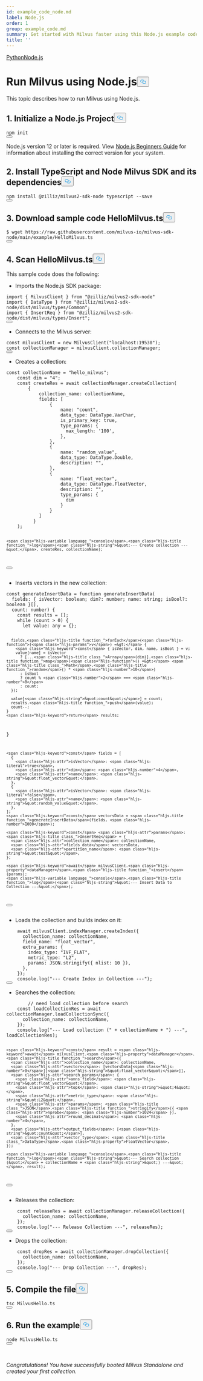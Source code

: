 ```yaml
---
id: example_code_node.md
label: Node.js
order: 1
group: example_code.md
summary: Get started with Milvus faster using this Node.js example code.
title: ''
---
```

<div class="tab-wrapper"><a href="/docs/fr/example_code.md" class=''>Python</a><a href="/docs/fr/example_code_node.md" class='active '>Node.js</a></div>
<h1 id="Run-Milvus-using-Nodejs" class="common-anchor-header">Run Milvus using Node.js<button data-href="#Run-Milvus-using-Nodejs" class="anchor-icon" translate="no">
      <svg translate="no"
        aria-hidden="true"
        focusable="false"
        height="20"
        version="1.1"
        viewBox="0 0 16 16"
        width="16"
      >
        <path
          fill="#0092E4"
          fill-rule="evenodd"
          d="M4 9h1v1H4c-1.5 0-3-1.69-3-3.5S2.55 3 4 3h4c1.45 0 3 1.69 3 3.5 0 1.41-.91 2.72-2 3.25V8.59c.58-.45 1-1.27 1-2.09C10 5.22 8.98 4 8 4H4c-.98 0-2 1.22-2 2.5S3 9 4 9zm9-3h-1v1h1c1 0 2 1.22 2 2.5S13.98 12 13 12H9c-.98 0-2-1.22-2-2.5 0-.83.42-1.64 1-2.09V6.25c-1.09.53-2 1.84-2 3.25C6 11.31 7.55 13 9 13h4c1.45 0 3-1.69 3-3.5S14.5 6 13 6z"
        ></path>
      </svg>
    </button></h1><p>This topic describes how to run Milvus using Node.js.</p>
<h2 id="1--Initialize-a-Nodejs-Project" class="common-anchor-header">1.  Initialize a Node.js Project<button data-href="#1--Initialize-a-Nodejs-Project" class="anchor-icon" translate="no">
      <svg translate="no"
        aria-hidden="true"
        focusable="false"
        height="20"
        version="1.1"
        viewBox="0 0 16 16"
        width="16"
      >
        <path
          fill="#0092E4"
          fill-rule="evenodd"
          d="M4 9h1v1H4c-1.5 0-3-1.69-3-3.5S2.55 3 4 3h4c1.45 0 3 1.69 3 3.5 0 1.41-.91 2.72-2 3.25V8.59c.58-.45 1-1.27 1-2.09C10 5.22 8.98 4 8 4H4c-.98 0-2 1.22-2 2.5S3 9 4 9zm9-3h-1v1h1c1 0 2 1.22 2 2.5S13.98 12 13 12H9c-.98 0-2-1.22-2-2.5 0-.83.42-1.64 1-2.09V6.25c-1.09.53-2 1.84-2 3.25C6 11.31 7.55 13 9 13h4c1.45 0 3-1.69 3-3.5S14.5 6 13 6z"
        ></path>
      </svg>
    </button></h2><pre><code translate="no" class="language-bash">npm <span class="hljs-keyword">init</span>
<button class="copy-code-btn"></button></code></pre>
<div class="alert note">
Node.js version 12 or later is required. View <a href="https://www.cloudbees.com/blog/node-js-tutorial">Node.js Beginners Guide</a> for information about installing the correct version for your system.
</div>
<h2 id="2--Install-TypeScript-and-Node-Milvus-SDK-and-its-dependencies" class="common-anchor-header">2.  Install TypeScript and Node Milvus SDK and its dependencies<button data-href="#2--Install-TypeScript-and-Node-Milvus-SDK-and-its-dependencies" class="anchor-icon" translate="no">
      <svg translate="no"
        aria-hidden="true"
        focusable="false"
        height="20"
        version="1.1"
        viewBox="0 0 16 16"
        width="16"
      >
        <path
          fill="#0092E4"
          fill-rule="evenodd"
          d="M4 9h1v1H4c-1.5 0-3-1.69-3-3.5S2.55 3 4 3h4c1.45 0 3 1.69 3 3.5 0 1.41-.91 2.72-2 3.25V8.59c.58-.45 1-1.27 1-2.09C10 5.22 8.98 4 8 4H4c-.98 0-2 1.22-2 2.5S3 9 4 9zm9-3h-1v1h1c1 0 2 1.22 2 2.5S13.98 12 13 12H9c-.98 0-2-1.22-2-2.5 0-.83.42-1.64 1-2.09V6.25c-1.09.53-2 1.84-2 3.25C6 11.31 7.55 13 9 13h4c1.45 0 3-1.69 3-3.5S14.5 6 13 6z"
        ></path>
      </svg>
    </button></h2><pre><code translate="no" class="language-bash">npm install <span class="hljs-meta">@zilliz</span>/milvus2-sdk-node typescript --save
<button class="copy-code-btn"></button></code></pre>
<h2 id="3-Download-sample-code-HelloMilvusts" class="common-anchor-header">3. Download sample code HelloMilvus.ts<button data-href="#3-Download-sample-code-HelloMilvusts" class="anchor-icon" translate="no">
      <svg translate="no"
        aria-hidden="true"
        focusable="false"
        height="20"
        version="1.1"
        viewBox="0 0 16 16"
        width="16"
      >
        <path
          fill="#0092E4"
          fill-rule="evenodd"
          d="M4 9h1v1H4c-1.5 0-3-1.69-3-3.5S2.55 3 4 3h4c1.45 0 3 1.69 3 3.5 0 1.41-.91 2.72-2 3.25V8.59c.58-.45 1-1.27 1-2.09C10 5.22 8.98 4 8 4H4c-.98 0-2 1.22-2 2.5S3 9 4 9zm9-3h-1v1h1c1 0 2 1.22 2 2.5S13.98 12 13 12H9c-.98 0-2-1.22-2-2.5 0-.83.42-1.64 1-2.09V6.25c-1.09.53-2 1.84-2 3.25C6 11.31 7.55 13 9 13h4c1.45 0 3-1.69 3-3.5S14.5 6 13 6z"
        ></path>
      </svg>
    </button></h2><pre><code translate="no" class="language-bash">$ wget <span class="hljs-attr">https</span>:<span class="hljs-comment">//raw.githubusercontent.com/milvus-io/milvus-sdk-node/main/example/HelloMilvus.ts</span>
<button class="copy-code-btn"></button></code></pre>
<h2 id="4-Scan-HelloMilvusts" class="common-anchor-header">4. Scan HelloMilvus.ts<button data-href="#4-Scan-HelloMilvusts" class="anchor-icon" translate="no">
      <svg translate="no"
        aria-hidden="true"
        focusable="false"
        height="20"
        version="1.1"
        viewBox="0 0 16 16"
        width="16"
      >
        <path
          fill="#0092E4"
          fill-rule="evenodd"
          d="M4 9h1v1H4c-1.5 0-3-1.69-3-3.5S2.55 3 4 3h4c1.45 0 3 1.69 3 3.5 0 1.41-.91 2.72-2 3.25V8.59c.58-.45 1-1.27 1-2.09C10 5.22 8.98 4 8 4H4c-.98 0-2 1.22-2 2.5S3 9 4 9zm9-3h-1v1h1c1 0 2 1.22 2 2.5S13.98 12 13 12H9c-.98 0-2-1.22-2-2.5 0-.83.42-1.64 1-2.09V6.25c-1.09.53-2 1.84-2 3.25C6 11.31 7.55 13 9 13h4c1.45 0 3-1.69 3-3.5S14.5 6 13 6z"
        ></path>
      </svg>
    </button></h2><p>This sample code does the following:</p>
<ul>
<li>Imports the Node.js SDK package:</li>
</ul>
<pre><code translate="no" class="language-ts"><span class="hljs-keyword">import</span> { <span class="hljs-title class_">MilvusClient</span> } <span class="hljs-keyword">from</span> <span class="hljs-string">&quot;@zilliz/milvus2-sdk-node&quot;</span>
<span class="hljs-keyword">import</span> { <span class="hljs-title class_">DataType</span> } <span class="hljs-keyword">from</span> <span class="hljs-string">&quot;@zilliz/milvus2-sdk-node/dist/milvus/types/Common&quot;</span>;
<span class="hljs-keyword">import</span> { <span class="hljs-title class_">InsertReq</span> } <span class="hljs-keyword">from</span> <span class="hljs-string">&quot;@zilliz/milvus2-sdk-node/dist/milvus/types/Insert&quot;</span>;
<button class="copy-code-btn"></button></code></pre>
<ul>
<li>Connects to the Milvus server:</li>
</ul>
<pre><code translate="no" class="language-ts"><span class="hljs-keyword">const</span> milvusClient = <span class="hljs-keyword">new</span> <span class="hljs-title class_">MilvusClient</span>(<span class="hljs-string">&quot;localhost:19530&quot;</span>);
<span class="hljs-keyword">const</span> collectionManager = milvusClient.<span class="hljs-property">collectionManager</span>;
<button class="copy-code-btn"></button></code></pre>
<ul>
<li>Creates a collection:</li>
</ul>
<pre><code translate="no" class="language-ts"><span class="hljs-keyword">const</span> collectionName = <span class="hljs-string">&quot;hello_milvus&quot;</span>;
    <span class="hljs-keyword">const</span> dim = <span class="hljs-string">&quot;4&quot;</span>;
    <span class="hljs-keyword">const</span> createRes = <span class="hljs-keyword">await</span> collectionManager.<span class="hljs-title function_">createCollection</span>(
        {
            <span class="hljs-attr">collection_name</span>: collectionName,
            <span class="hljs-attr">fields</span>: [
                {
                    <span class="hljs-attr">name</span>: <span class="hljs-string">&quot;count&quot;</span>,
                    <span class="hljs-attr">data_type</span>: <span class="hljs-title class_">DataType</span>.<span class="hljs-property">VarChar</span>,
                    <span class="hljs-attr">is_primary_key</span>: <span class="hljs-literal">true</span>,
                    <span class="hljs-attr">type_params</span>: {
                      <span class="hljs-attr">max_length</span>: <span class="hljs-string">&#x27;100&#x27;</span>,
                    },
                }, 
                {
                    <span class="hljs-attr">name</span>: <span class="hljs-string">&quot;random_value&quot;</span>,
                    <span class="hljs-attr">data_type</span>: <span class="hljs-title class_">DataType</span>.<span class="hljs-property">Double</span>,
                    <span class="hljs-attr">description</span>: <span class="hljs-string">&quot;&quot;</span>,
                }, 
                {
                    <span class="hljs-attr">name</span>: <span class="hljs-string">&quot;float_vector&quot;</span>,
                    <span class="hljs-attr">data_type</span>: <span class="hljs-title class_">DataType</span>.<span class="hljs-property">FloatVector</span>,
                    <span class="hljs-attr">description</span>: <span class="hljs-string">&quot;&quot;</span>,
                    <span class="hljs-attr">type_params</span>: {
                      dim
                    }
                }
            ]
          }
    );


    <span class="hljs-variable language_">console</span>.<span class="hljs-title function_">log</span>(<span class="hljs-string">&quot;--- Create collection ---&quot;</span>, createRes, collectionName);
<button class="copy-code-btn"></button></code></pre>
<ul>
<li>Inserts vectors in the new collection:</li>
</ul>
<pre><code translate="no" class="language-ts"><span class="hljs-keyword">const</span> generateInsertData = <span class="hljs-keyword">function</span> <span class="hljs-title function_">generateInsertData</span>(<span class="hljs-params">
  fields: { isVector: boolean; dim?: number; name: string; isBool?: boolean }[],
  count: number</span>) {
    <span class="hljs-keyword">const</span> results = [];
    <span class="hljs-keyword">while</span> (count &gt; <span class="hljs-number">0</span>) {
      <span class="hljs-keyword">let</span> <span class="hljs-attr">value</span>: any = {};
  
      fields.<span class="hljs-title function_">forEach</span>(<span class="hljs-function">(<span class="hljs-params">v</span>) =&gt;</span> {
        <span class="hljs-keyword">const</span> { isVector, dim, name, isBool } = v;
        value[name] = isVector
          ? [...<span class="hljs-title class_">Array</span>(dim)].<span class="hljs-title function_">map</span>(<span class="hljs-function">() =&gt;</span> <span class="hljs-title class_">Math</span>.<span class="hljs-title function_">random</span>() * <span class="hljs-number">10</span>)
          : isBool
          ? count % <span class="hljs-number">2</span> === <span class="hljs-number">0</span>
          : count;
      });

      value[<span class="hljs-string">&quot;count&quot;</span>] = count;
      results.<span class="hljs-title function_">push</span>(value);
      count--;
    }
    <span class="hljs-keyword">return</span> results;
}

    <span class="hljs-keyword">const</span> fields = [
      {
        <span class="hljs-attr">isVector</span>: <span class="hljs-literal">true</span>,
        <span class="hljs-attr">dim</span>: <span class="hljs-number">4</span>,
        <span class="hljs-attr">name</span>: <span class="hljs-string">&quot;float_vector&quot;</span>,
      },
      {
        <span class="hljs-attr">isVector</span>: <span class="hljs-literal">false</span>,
        <span class="hljs-attr">name</span>: <span class="hljs-string">&quot;random_value&quot;</span>,
      },
    ];
    <span class="hljs-keyword">const</span> vectorsData = <span class="hljs-title function_">generateInsertData</span>(fields, <span class="hljs-number">1000</span>);
  
    <span class="hljs-keyword">const</span> <span class="hljs-attr">params</span>: <span class="hljs-title class_">InsertReq</span> = {
      <span class="hljs-attr">collection_name</span>: collectionName,
      <span class="hljs-attr">fields_data</span>: vectorsData,
      <span class="hljs-attr">partition_name</span>: <span class="hljs-string">&quot;test&quot;</span>,
    };
  
    <span class="hljs-keyword">await</span> milvusClient.<span class="hljs-property">dataManager</span>.<span class="hljs-title function_">insert</span>(params);
    <span class="hljs-variable language_">console</span>.<span class="hljs-title function_">log</span>(<span class="hljs-string">&quot;--- Insert Data to Collection ---&quot;</span>);
<button class="copy-code-btn"></button></code></pre>
<ul>
<li>Loads the collection and builds index on it:</li>
</ul>
<pre><code translate="no" class="language-ts">    <span class="hljs-keyword">await</span> milvusClient.<span class="hljs-property">indexManager</span>.<span class="hljs-title function_">createIndex</span>({
      <span class="hljs-attr">collection_name</span>: collectionName,
      <span class="hljs-attr">field_name</span>: <span class="hljs-string">&quot;float_vector&quot;</span>,
      <span class="hljs-attr">extra_params</span>: {
        <span class="hljs-attr">index_type</span>: <span class="hljs-string">&quot;IVF_FLAT&quot;</span>,
        <span class="hljs-attr">metric_type</span>: <span class="hljs-string">&quot;L2&quot;</span>,
        <span class="hljs-attr">params</span>: <span class="hljs-title class_">JSON</span>.<span class="hljs-title function_">stringify</span>({ <span class="hljs-attr">nlist</span>: <span class="hljs-number">10</span> }),
      },
    });
    <span class="hljs-variable language_">console</span>.<span class="hljs-title function_">log</span>(<span class="hljs-string">&quot;--- Create Index in Collection ---&quot;</span>);
<button class="copy-code-btn"></button></code></pre>
<ul>
<li>Searches the collection:</li>
</ul>
<pre><code translate="no" class="language-ts">        <span class="hljs-comment">// need load collection before search</span>
    <span class="hljs-keyword">const</span> loadCollectionRes = <span class="hljs-keyword">await</span> collectionManager.<span class="hljs-title function_">loadCollectionSync</span>({
      <span class="hljs-attr">collection_name</span>: collectionName,
    });
    <span class="hljs-variable language_">console</span>.<span class="hljs-title function_">log</span>(<span class="hljs-string">&quot;--- Load collection (&quot;</span> + collectionName + <span class="hljs-string">&quot;) ---&quot;</span>, loadCollectionRes);


    <span class="hljs-keyword">const</span> result = <span class="hljs-keyword">await</span> milvusClient.<span class="hljs-property">dataManager</span>.<span class="hljs-title function_">search</span>({
      <span class="hljs-attr">collection_name</span>: collectionName,
      <span class="hljs-attr">vectors</span>: [vectorsData[<span class="hljs-number">0</span>][<span class="hljs-string">&quot;float_vector&quot;</span>]],
      <span class="hljs-attr">search_params</span>: {
        <span class="hljs-attr">anns_field</span>: <span class="hljs-string">&quot;float_vector&quot;</span>,
        <span class="hljs-attr">topk</span>: <span class="hljs-string">&quot;4&quot;</span>,
        <span class="hljs-attr">metric_type</span>: <span class="hljs-string">&quot;L2&quot;</span>,
        <span class="hljs-attr">params</span>: <span class="hljs-title class_">JSON</span>.<span class="hljs-title function_">stringify</span>({ <span class="hljs-attr">nprobe</span>: <span class="hljs-number">1024</span> }),
        <span class="hljs-attr">round_decimal</span>: <span class="hljs-number">4</span>,
      },
      <span class="hljs-attr">output_fields</span>: [<span class="hljs-string">&quot;count&quot;</span>],
      <span class="hljs-attr">vector_type</span>: <span class="hljs-title class_">DataType</span>.<span class="hljs-property">FloatVector</span>,
    });

    <span class="hljs-variable language_">console</span>.<span class="hljs-title function_">log</span>(<span class="hljs-string">&quot;--- Search collection (&quot;</span> + collectionName + <span class="hljs-string">&quot;) ---&quot;</span>, result);
<button class="copy-code-btn"></button></code></pre>
<ul>
<li>Releases the collection:</li>
</ul>
<pre><code translate="no" class="language-ts">    <span class="hljs-keyword">const</span> releaseRes = <span class="hljs-keyword">await</span> collectionManager.<span class="hljs-title function_">releaseCollection</span>({
      <span class="hljs-attr">collection_name</span>: collectionName,
    });
    <span class="hljs-variable language_">console</span>.<span class="hljs-title function_">log</span>(<span class="hljs-string">&quot;--- Release Collection ---&quot;</span>, releaseRes);
<button class="copy-code-btn"></button></code></pre>
<ul>
<li>Drops the collection:</li>
</ul>
<pre><code translate="no" class="language-tw">    <span class="hljs-keyword">const</span> dropRes = <span class="hljs-keyword">await</span> collectionManager.<span class="hljs-title function_">dropCollection</span>({
      <span class="hljs-attr">collection_name</span>: collectionName,
    });
    <span class="hljs-variable language_">console</span>.<span class="hljs-title function_">log</span>(<span class="hljs-string">&quot;--- Drop Collection ---&quot;</span>, dropRes);
<button class="copy-code-btn"></button></code></pre>
<h2 id="5-Compile-the-file" class="common-anchor-header">5. Compile the file<button data-href="#5-Compile-the-file" class="anchor-icon" translate="no">
      <svg translate="no"
        aria-hidden="true"
        focusable="false"
        height="20"
        version="1.1"
        viewBox="0 0 16 16"
        width="16"
      >
        <path
          fill="#0092E4"
          fill-rule="evenodd"
          d="M4 9h1v1H4c-1.5 0-3-1.69-3-3.5S2.55 3 4 3h4c1.45 0 3 1.69 3 3.5 0 1.41-.91 2.72-2 3.25V8.59c.58-.45 1-1.27 1-2.09C10 5.22 8.98 4 8 4H4c-.98 0-2 1.22-2 2.5S3 9 4 9zm9-3h-1v1h1c1 0 2 1.22 2 2.5S13.98 12 13 12H9c-.98 0-2-1.22-2-2.5 0-.83.42-1.64 1-2.09V6.25c-1.09.53-2 1.84-2 3.25C6 11.31 7.55 13 9 13h4c1.45 0 3-1.69 3-3.5S14.5 6 13 6z"
        ></path>
      </svg>
    </button></h2><pre><code translate="no" class="language-bash">tsc MilvusHello.ts
<button class="copy-code-btn"></button></code></pre>
<h2 id="6-Run-the-example" class="common-anchor-header">6. Run the example<button data-href="#6-Run-the-example" class="anchor-icon" translate="no">
      <svg translate="no"
        aria-hidden="true"
        focusable="false"
        height="20"
        version="1.1"
        viewBox="0 0 16 16"
        width="16"
      >
        <path
          fill="#0092E4"
          fill-rule="evenodd"
          d="M4 9h1v1H4c-1.5 0-3-1.69-3-3.5S2.55 3 4 3h4c1.45 0 3 1.69 3 3.5 0 1.41-.91 2.72-2 3.25V8.59c.58-.45 1-1.27 1-2.09C10 5.22 8.98 4 8 4H4c-.98 0-2 1.22-2 2.5S3 9 4 9zm9-3h-1v1h1c1 0 2 1.22 2 2.5S13.98 12 13 12H9c-.98 0-2-1.22-2-2.5 0-.83.42-1.64 1-2.09V6.25c-1.09.53-2 1.84-2 3.25C6 11.31 7.55 13 9 13h4c1.45 0 3-1.69 3-3.5S14.5 6 13 6z"
        ></path>
      </svg>
    </button></h2><pre><code translate="no" class="language-bash">node MilvusHello.ts
<button class="copy-code-btn"></button></code></pre>
<p><br/></p>
<p><em>Congratulations! You have successfully booted Milvus Standalone and created your first collection.</em></p>
